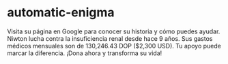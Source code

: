 # automatic-enigma
Visita su página en Google para conocer su historia y cómo puedes ayudar.  Niwton lucha contra la insuficiencia renal desde hace 9 años. Sus gastos médicos mensuales son de 130,246.43 DOP ($2,300 USD). Tu apoyo puede marcar la diferencia.  ¡Dona ahora y transforma su vida!
